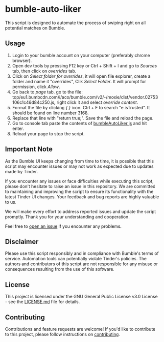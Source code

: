 # bumble-auto-liker
This script is designed to automate the process of swiping right on all potential matches on Bumble.

## Usage

1. Login to your bumble account on your computer (preferably chrome browser).
2. Open dev tools by pressing F12 key or Ctrl + Shift + I and go to _Sources_ tab, then click on _overrides_ tab.
3. Click on _Select folder for overrides_, it will open file explorer, create a folder and name it "overrides", Clik _Select Folder_. It will prompt for permission, click _Allow_.
4. Go back to _page_ tab. go to the file: top/eu1.bumbcdn.com/i/aco/bumble.com/v2/-/moxie/dist/vendor.02753106c1c46d84c250.js, right click it and select _override content_.
5. Format the file by clicking _{ }_ icon. Ctrl + F to search "e.isTrusted". It should be found on line number 3168.
6. Replace that line with "return true;". Save the file and reload the page.
7. Go to console tab paste the contents of [bumbleAutoLiker.js](https://github.com/amitoj-singh/bumble-auto-liker/blob/main/bumbleAutoLiker.js) and hit enter.
9. Reload your page to stop the script.

## Important Note

As the Bumble UI keeps changing from time to time, it is possible that this script may encounter issues or may not work as expected due to updates made by Tinder.

If you encounter any issues or face difficulties while executing this script, please don't hesitate to raise an issue in this repository. We are committed to maintaining and improving the script to ensure its functionality with the latest Tinder UI changes. Your feedback and bug reports are highly valuable to us.

We will make every effort to address reported issues and update the script promptly. Thank you for your understanding and cooperation.

Feel free to [open an issue](https://github.com/amitoj-singh/bumble-auto-liker/issues) if you encounter any problems.


## Disclaimer

Please use this script responsibly and in compliance with Bumble's terms of service. Automation tools can potentially violate Tinder's policies. The authors and contributors of this script are not responsible for any misuse or consequences resulting from the use of this software.

## License

This project is licensed under the GNU General Public License v3.0 License - see the [LICENSE.md](LICENSE.md) file for details.

## Contributing

Contributions and feature requests are welcome! If you'd like to contribute to this project, please follow instructions on [contributing](contributing.md).

